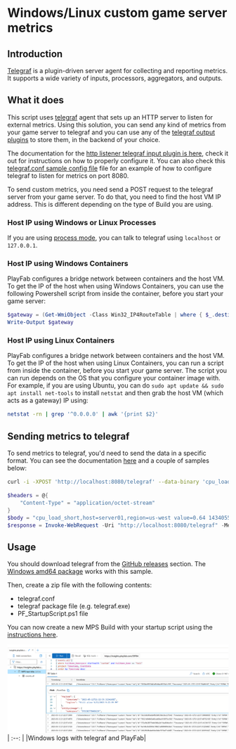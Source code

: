 # Windows/Linux custom game server metrics

## Introduction

[Telegraf](https://github.com/influxdata/telegraf) is a plugin-driven server agent for collecting and reporting metrics. It supports a wide variety of inputs, processors, aggregators, and outputs.

## What it does

This script uses [telegraf](https://www.influxdata.com/time-series-platform/telegraf/) agent that sets up an HTTP server to listen for external metrics. Using this solution, you can send any kind of metrics from your game server to telegraf and you can use any of the [telegraf output plugins](https://github.com/influxdata/telegraf/blob/master/docs/OUTPUTS.md) to store them, in the backend of your choice.

The documentation for the [http listener telegraf input plugin is here](https://github.com/influxdata/telegraf/blob/master/plugins/inputs/http_listener_v2/README.md), check it out for instructions on how to properly configure it. You can also check this [telegraf.conf sample config file](./telegraf.conf) file for an example of how to configure telegraf to listen for metrics on port 8080.

To send custom metrics, you need send a POST request to the telegraf server from your game server. To do that, you need to find the host VM IP address. This is different depending on the type of Build you are using.

### Host IP using Windows or Linux Processes

If you are using [process mode](https://learn.microsoft.com/en-us/gaming/playfab/features/multiplayer/servers/deploy-using-game-manager#server-details-for-process-mode), you can talk to telegraf using `localhost` or `127.0.0.1`.

### Host IP using Windows Containers

PlayFab configures a bridge network between containers and the host VM. To get the IP of the host when using Windows Containers, you can use the following Powershell script from inside the container, before you start your game server:

```powershell
$gateway = (Get-WmiObject -Class Win32_IP4RouteTable | where { $_.destination -eq '0.0.0.0' -and $_.mask -eq '0.0.0.0' } | sort metric1 | select nexthop).nexthop
Write-Output $gateway
```

### Host IP using Linux Containers

PlayFab configures a bridge network between containers and the host VM. To get the IP of the host when using Linux Containers, you can run a script from inside the container, before you start your game server. The script you can run depends on the OS that you configure your container image with. For example, if you are using Ubuntu, you can do `sudo apt update && sudo apt install net-tools` to install `netstat` and then grab the host VM (which acts as a gateway) IP using:

```bash
netstat -rn | grep '^0.0.0.0' | awk '{print $2}'
```

## Sending metrics to telegraf

To send metrics to telegraf, you'd need to send the data in a specific format. You can see the documentation [here](https://github.com/influxdata/telegraf/blob/master/plugins/inputs/http_listener_v2/README.md) and a couple of samples below:

```bash
curl -i -XPOST 'http://localhost:8080/telegraf' --data-binary 'cpu_load_short,host=server01,region=us-west value=0.64 1434055562000000000'
```

```powershell
$headers = @{
    "Content-Type" = "application/octet-stream"
}
$body = "cpu_load_short,host=server01,region=us-west value=0.64 1434055562000000000"
$response = Invoke-WebRequest -Uri "http://localhost:8080/telegraf" -Method POST -Headers $headers -Body $body
```

## Usage

You should download telegraf from the [GitHub releases](https://github.com/influxdata/telegraf/releases) section. The [Windows amd64 package](https://dl.influxdata.com/telegraf/releases/telegraf-1.24.4_windows_amd64.zip) works with this sample.

Then, create a zip file with the following contents:

- telegraf.conf
- telegraf package file (e.g. telegraf.exe)
- PF_StartupScript.ps1 file

You can now create a new MPS Build with your startup script using the [instructions here](https://learn.microsoft.com/en-us/gaming/playfab/features/multiplayer/servers/vmstartupscript).

![Windows logs with telegraf and PlayFab](../media/windows_logs_telegraf_playfab.png)
| :--: |
|Windows logs with telegraf and PlayFab|




